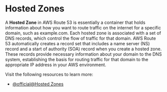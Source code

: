 # Hosted Zones

A **Hosted Zone** in AWS Route 53 is essentially a container that holds information about how you want to route traffic on the internet for a specific domain, such as example.com. Each hosted zone is associated with a set of DNS records, which control the flow of traffic for that domain. AWS Route 53 automatically creates a record set that includes a name server (NS) record and a start of authority (SOA) record when you create a hosted zone. These records provide necessary information about your domain to the DNS system, establishing the basis for routing traffic for that domain to the appropriate IP address in your AWS environment.

Visit the following resources to learn more:

- [@official@Hosted Zones](https://docs.aws.amazon.com/Route53/latest/DeveloperGuide/hosted-zones-working-with.html)
